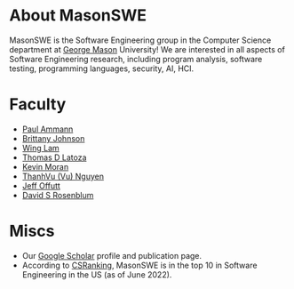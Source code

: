 # About MasonSWE

MasonSWE is the Software Engineering group in the Computer Science department at [George Mason](https://www.gmu.edu) University! We are interested in all aspects of Software Engineering research, including program analysis, software testing, programming languages, security, AI, HCI.


# Faculty

- [Paul Ammann](https://cs.gmu.edu/~pammann/)
- [Brittany Johnson](https://cs.gmu.edu/~johnsonb/)
- [Wing Lam](https://cs.gmu.edu/~winglam/)
- [Thomas D Latoza](https://cs.gmu.edu/~tlatoza/)
- [Kevin Moran](https://www.kpmoran.com)
- [ThanhVu (Vu) Nguyen](https://nguyenthanhvuh.github.io)
- [Jeff Offutt](https://cs.gmu.edu/~offutt/)
- [David S Rosenblum](https://cs.gmu.edu/~dsr/)



# Miscs

- Our [Google Scholar](https://scholar.google.com/citations?hl=en&amp;user=lEa2_icAAAAJ) profile and publication page.
- According to [CSRanking](http://csrankings.org/#/index?soft&us), MasonSWE is in the top 10 in Software Engineering in the US (as of June 2022).
